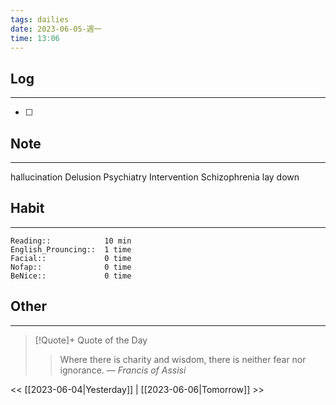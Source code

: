 ```yaml
---
tags: dailies  
date: 2023-06-05-週一
time: 13:06
---
```


## Log
---
- [ ] 

## Note
---
hallucination
Delusion
Psychiatry
Intervention
Schizophrenia
lay down


## Habit
---
```
Reading::            10 min
English_Prouncing::  1 time
Facial::             0 time
Nofap::              0 time
BeNice::             0 time

```
## Other
---

> [!Quote]+ Quote of the Day
> > Where there is charity and wisdom, there is neither fear nor ignorance.
> — <cite>Francis of Assisi</cite>

<< [[2023-06-04|Yesterday]] | [[2023-06-06|Tomorrow]] >>